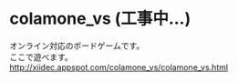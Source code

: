 colamone_vs (工事中…)
===========
オンライン対応のボードゲームです。  
ここで遊べます。  
http://xiidec.appspot.com/colamone_vs/colamone_vs.html
